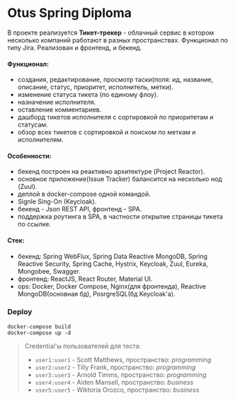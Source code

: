 # Otus Spring Diploma

В проекте реализуется **Тикет-трекер** - облачный сервис в котором несколько компаний работают в разных пространствах. 
Функционал по типу Jira. Реализован и фронтенд, и бекенд. 
 
#### Функционал:
 - создания, редактирование, просмотр таски(поля: ид, название, описание, статус, приоритет, исполнитель, метки).
 - изменение статуса тикета (по единому флоу).
 - назначение исполнителя.
 - оставление комментариев.
 - дашборд тикетов исполнителя с сортировкой по приоритетам и статусам.
 - обзор всех тикетов с сортировкой и поиском по меткам и исполнителям.
 
#### Особенности:
 - бекенд построен на реактивно архитектуре (Project Reactor).
 - основное приложение(Issue Tracker) балансится на несколько нод (Zuul).
 - деплой в docker-compose одной командой.
 - Signle Sing-On (Keycloak).
 - бекенд - Json REST API, фронтенд - SPA.
 - поддержка роутинга в SPA, в частности открытие страницы тикета по ссылке.
 
#### Стек:
 - бекенд: Spring WebFlux, Spring Data Reactive MongoDB, Spring Reactive Security, Spring Cache, Hystrix, Keycloak, Zuul,
  Eureka, Mongobee, Swagger.
 - фронтенд: ReactJS, React Router, Material UI.
 - ops: Docker, Docker Compose, Nginx(для фронтенда), Reactive MongoDB(основная бд), PosrgreSQL(бд Keycloak'a).
 
### Deploy
```
docker-compose build
docker-compose up -d
```

> Credential'ы пользователей для теста:
> * `user1:user1` - Scott Matthews, пространство: _programming_
> * `user2:user2` - Tilly Frank, пространство: _programming_
> * `user3:user3` - Arnold Timms, пространство: _programming_
> * `user4:user4` - Aiden Mansell, пространство: _business_
> * `user5:user5` - Wiktoria Orozco, пространство: _business_
